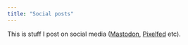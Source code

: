 ```yaml
---
title: "Social posts"
---
```


This is stuff I post on social media ([Mastodon](https://joinmastodon.org),
[Pixelfed](https://pixelfed.org) etc).
